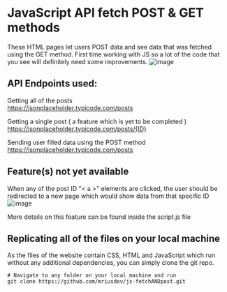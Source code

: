 # JavaScript API fetch POST & GET methods
These HTML pages let users POST data and see data that was fetched using the GET method. First time working with JS so a lot of the code that you see will definitely need some improvements.
![image](https://user-images.githubusercontent.com/93098512/141305008-675b99ca-97c0-4273-89e6-f41b42961805.png)

## API Endpoints used:
Getting all of the posts <br>
https://jsonplaceholder.typicode.com/posts 

Getting a single post ( a feature which is yet to be completed ) <br>
https://jsonplaceholder.typicode.com/posts/{ID}

Sending user filled data using the POST method <br>
https://jsonplaceholder.typicode.com/posts

## Feature(s) not yet available
When any of the post ID "< a >" elements are clicked, the user should be redirected to a new page
which would show data from that specific ID
![image](https://user-images.githubusercontent.com/93098512/141304701-53796e87-199a-4797-9c49-fc420422628d.png)

More details on this feature can be found inside the script.js file

## Replicating all of the files on your local machine
As the files of the website contain CSS, HTML and JavaScript which run without any additional dependencies, you can simply clone the git repo.
```
# Navigate to any folder on your local machine and run
git clone https://github.com/mriusdev/js-fetchANDpost.git
```

